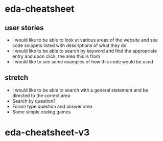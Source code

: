 
# eda-cheatsheet

## user stories

- I would like to be able to look at various areas of the website and see code snippets listed with descriptions of what they do
- I would like to be able to search by keyword and find the appropriate entry and upon click, the area this is from
- I would like to see some examples of how this code would be used

## stretch

- I would like to be able to search with a general statement and be directed to the correct area
- Search by question?
- Forum type question and answer area
- Some simple coding games

# eda-cheatsheet-v3
